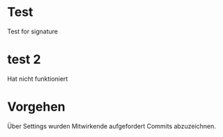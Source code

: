 # Test
Test for signature
# test 2
Hat nicht funktioniert
# Vorgehen
Über Settings wurden Mitwirkende aufgefordert Commits abzuzeichnen.
